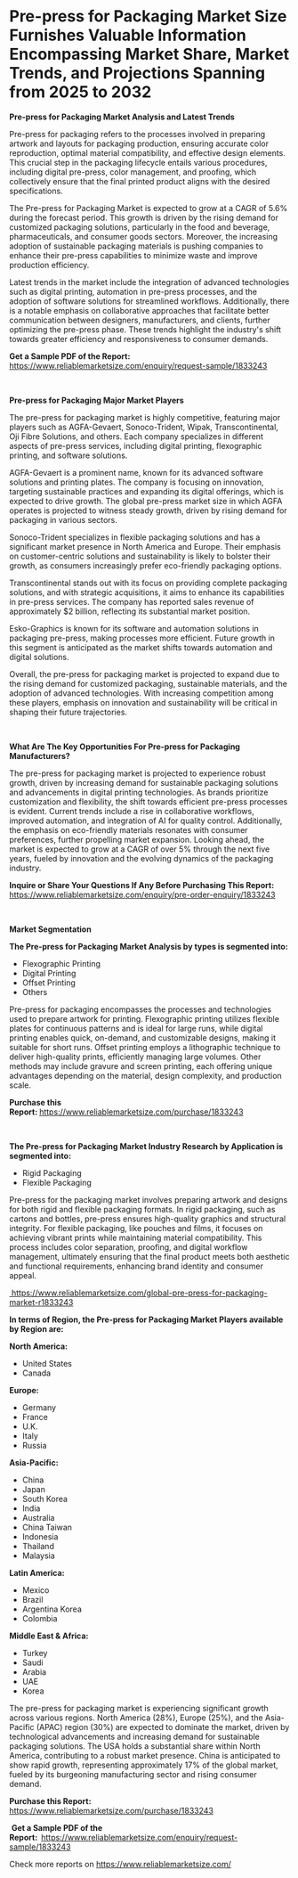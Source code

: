 <p><h1>Pre-press for Packaging Market Size Furnishes Valuable Information Encompassing Market Share, Market Trends, and Projections Spanning from 2025 to 2032</h1></p><p><strong>Pre-press for Packaging Market Analysis and Latest Trends</strong></p>
<p><p>Pre-press for packaging refers to the processes involved in preparing artwork and layouts for packaging production, ensuring accurate color reproduction, optimal material compatibility, and effective design elements. This crucial step in the packaging lifecycle entails various procedures, including digital pre-press, color management, and proofing, which collectively ensure that the final printed product aligns with the desired specifications.</p><p>The Pre-press for Packaging Market is expected to grow at a CAGR of 5.6% during the forecast period. This growth is driven by the rising demand for customized packaging solutions, particularly in the food and beverage, pharmaceuticals, and consumer goods sectors. Moreover, the increasing adoption of sustainable packaging materials is pushing companies to enhance their pre-press capabilities to minimize waste and improve production efficiency.</p><p>Latest trends in the market include the integration of advanced technologies such as digital printing, automation in pre-press processes, and the adoption of software solutions for streamlined workflows. Additionally, there is a notable emphasis on collaborative approaches that facilitate better communication between designers, manufacturers, and clients, further optimizing the pre-press phase. These trends highlight the industry's shift towards greater efficiency and responsiveness to consumer demands.</p></p>
<p><strong>Get a Sample PDF of the Report:&nbsp;</strong> <a href="https://www.reliablemarketsize.com/enquiry/request-sample/1833243?utm_campaign=2753&utm_medium=2&utm_source=Github&utm_content=ia&utm_term=26032025&utm_id=pre-press-for-packaging">https://www.reliablemarketsize.com/enquiry/request-sample/1833243</a></p>
<p>&nbsp;</p>
<p><strong>Pre-press for Packaging Major Market Players</strong></p>
<p><p>The pre-press for packaging market is highly competitive, featuring major players such as AGFA-Gevaert, Sonoco-Trident, Wipak, Transcontinental, Oji Fibre Solutions, and others. Each company specializes in different aspects of pre-press services, including digital printing, flexographic printing, and software solutions.</p><p>AGFA-Gevaert is a prominent name, known for its advanced software solutions and printing plates. The company is focusing on innovation, targeting sustainable practices and expanding its digital offerings, which is expected to drive growth. The global pre-press market size in which AGFA operates is projected to witness steady growth, driven by rising demand for packaging in various sectors.</p><p>Sonoco-Trident specializes in flexible packaging solutions and has a significant market presence in North America and Europe. Their emphasis on customer-centric solutions and sustainability is likely to bolster their growth, as consumers increasingly prefer eco-friendly packaging options.</p><p>Transcontinental stands out with its focus on providing complete packaging solutions, and with strategic acquisitions, it aims to enhance its capabilities in pre-press services. The company has reported sales revenue of approximately $2 billion, reflecting its substantial market position.</p><p>Esko-Graphics is known for its software and automation solutions in packaging pre-press, making processes more efficient. Future growth in this segment is anticipated as the market shifts towards automation and digital solutions.</p><p>Overall, the pre-press for packaging market is projected to expand due to the rising demand for customized packaging, sustainable materials, and the adoption of advanced technologies. With increasing competition among these players, emphasis on innovation and sustainability will be critical in shaping their future trajectories.</p></p>
<p>&nbsp;</p>
<p><strong>What Are The Key Opportunities For Pre-press for Packaging Manufacturers?</strong></p>
<p><p>The pre-press for packaging market is projected to experience robust growth, driven by increasing demand for sustainable packaging solutions and advancements in digital printing technologies. As brands prioritize customization and flexibility, the shift towards efficient pre-press processes is evident. Current trends include a rise in collaborative workflows, improved automation, and integration of AI for quality control. Additionally, the emphasis on eco-friendly materials resonates with consumer preferences, further propelling market expansion. Looking ahead, the market is expected to grow at a CAGR of over 5% through the next five years, fueled by innovation and the evolving dynamics of the packaging industry.</p></p>
<p><strong>Inquire or Share Your Questions If Any Before Purchasing This Report:</strong> <a href="https://www.reliablemarketsize.com/enquiry/pre-order-enquiry/1833243?utm_campaign=2753&utm_medium=2&utm_source=Github&utm_content=ia&utm_term=26032025&utm_id=pre-press-for-packaging">https://www.reliablemarketsize.com/enquiry/pre-order-enquiry/1833243</a></p>
<p>&nbsp;</p>
<p><strong>Market Segmentation</strong></p>
<p><strong>The Pre-press for Packaging Market Analysis by types is segmented into:</strong></p>
<p><ul><li>Flexographic Printing</li><li>Digital Printing</li><li>Offset Printing</li><li>Others</li></ul></p>
<p><p>Pre-press for packaging encompasses the processes and technologies used to prepare artwork for printing. Flexographic printing utilizes flexible plates for continuous patterns and is ideal for large runs, while digital printing enables quick, on-demand, and customizable designs, making it suitable for short runs. Offset printing employs a lithographic technique to deliver high-quality prints, efficiently managing large volumes. Other methods may include gravure and screen printing, each offering unique advantages depending on the material, design complexity, and production scale.</p></p>
<p><strong>Purchase this Report:&nbsp;</strong><a href="https://www.reliablemarketsize.com/purchase/1833243?utm_campaign=2753&utm_medium=2&utm_source=Github&utm_content=ia&utm_term=26032025&utm_id=pre-press-for-packaging">https://www.reliablemarketsize.com/purchase/1833243</a></p>
<p>&nbsp;</p>
<p><strong>The Pre-press for Packaging Market Industry Research by Application is segmented into:</strong></p>
<p><ul><li>Rigid Packaging</li><li>Flexible Packaging</li></ul></p>
<p><p>Pre-press for the packaging market involves preparing artwork and designs for both rigid and flexible packaging formats. In rigid packaging, such as cartons and bottles, pre-press ensures high-quality graphics and structural integrity. For flexible packaging, like pouches and films, it focuses on achieving vibrant prints while maintaining material compatibility. This process includes color separation, proofing, and digital workflow management, ultimately ensuring that the final product meets both aesthetic and functional requirements, enhancing brand identity and consumer appeal.</p></p>
<p><a href="https://www.reliablemarketsize.com/global-pre-press-for-packaging-market-r1833243?utm_campaign=2753&utm_medium=2&utm_source=Github&utm_content=ia&utm_term=26032025&utm_id=pre-press-for-packaging">&nbsp;https://www.reliablemarketsize.com/global-pre-press-for-packaging-market-r1833243</a></p>
<p><strong>In terms of Region, the Pre-press for Packaging Market Players available by Region are:</strong></p>
<p>
    <p> <strong> North America: </strong>
        <ul>
            <li>United States</li>
            <li>Canada</li>
        </ul>
        </p> 
    <p> <strong> Europe: </strong>
        <ul>
            <li>Germany</li>
            <li>France</li>
            <li>U.K.</li>
            <li>Italy</li>
            <li>Russia</li>
        </ul>
        </p> 
    <p> <strong> Asia-Pacific: </strong>
        <ul>
            <li>China</li>
            <li>Japan</li>
            <li>South Korea</li>
            <li>India</li>
            <li>Australia</li>
            <li>China Taiwan</li>
            <li>Indonesia</li>
            <li>Thailand</li>
            <li>Malaysia</li>
        </ul>
        </p> 
    <p> <strong> Latin America: </strong>
        <ul>
            <li>Mexico</li>
            <li>Brazil</li>
            <li>Argentina Korea</li>
            <li>Colombia</li>
        </ul>
        </p> 
    <p> <strong> Middle East & Africa: </strong>
        <ul>
            <li>Turkey</li>
            <li>Saudi</li>
            <li>Arabia</li>
            <li>UAE</li>
            <li>Korea</li>
        </ul>
    </p>
    </p>
<p><p>The pre-press for packaging market is experiencing significant growth across various regions. North America (28%), Europe (25%), and the Asia-Pacific (APAC) region (30%) are expected to dominate the market, driven by technological advancements and increasing demand for sustainable packaging solutions. The USA holds a substantial share within North America, contributing to a robust market presence. China is anticipated to show rapid growth, representing approximately 17% of the global market, fueled by its burgeoning manufacturing sector and rising consumer demand.</p></p>
<p><strong>Purchase this Report: </strong><a href="https://www.reliablemarketsize.com/purchase/1833243?utm_campaign=2753&utm_medium=2&utm_source=Github&utm_content=ia&utm_term=26032025&utm_id=pre-press-for-packaging">https://www.reliablemarketsize.com/purchase/1833243</a></p>
<p>&nbsp;<strong>Get a Sample PDF of the Report:&nbsp;&nbsp;</strong><a href="https://www.reliablemarketsize.com/enquiry/request-sample/1833243?utm_campaign=2753&utm_medium=2&utm_source=Github&utm_content=ia&utm_term=26032025&utm_id=pre-press-for-packaging">https://www.reliablemarketsize.com/enquiry/request-sample/1833243</a></p>
<p><strong></strong></p>
<p>Check more reports on <a href="https://www.reliablemarketsize.com/?utm_campaign=2753&utm_medium=2&utm_source=Github&utm_content=ia&utm_term=26032025&utm_id=pre-press-for-packaging">https://www.reliablemarketsize.com/</a></p>